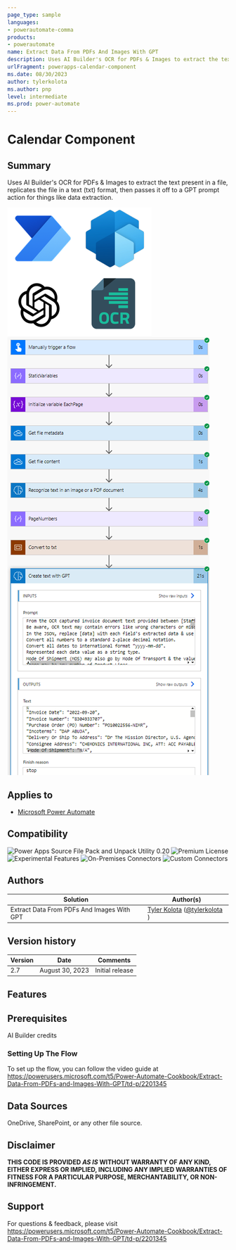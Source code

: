 ```yaml
---
page_type: sample
languages:
- powerautomate-comma
products:
- powerautomate
name: Extract Data From PDFs And Images With GPT
description: Uses AI Builder's OCR for PDFs & Images to extract the text present in a file, replicates the file in a text (txt) format, then passes it off to a GPT prompt action for things like data extraction.
urlFragment: powerapps-calendar-component
ms.date: 08/30/2023
author: tylerkolota
ms.author: pnp
level: intermediate
ms.prod: power-automate
---
```


# Calendar Component

## Summary

Uses AI Builder's OCR for PDFs & Images to extract the text present in a file, replicates the file in a text (txt) format, then passes it off to a GPT prompt action for things like data extraction.

![Preview](./assets/GPTDataExtractionThumbnail.png)  
![Preview](./assets/preview2.png)  


## Applies to

* [Microsoft Power Automate](https://docs.microsoft.com/powerautomate/)

## Compatibility

![Power Apps Source File Pack and Unpack Utility 0.20](https://img.shields.io/badge/Packing%20Tool-0.20-green.svg)
![Premium License](https://img.shields.io/badge/Premium%20License-Not%20Required-green.svg "Premium Power Automate license not required")
![Experimental Features](https://img.shields.io/badge/Experimental%20Features-No-green.svg "Does not rely on experimental features")
![On-Premises Connectors](https://img.shields.io/badge/On--Premises%20Connectors-No-green.svg "Does not use on-premise connectors")
![Custom Connectors](https://img.shields.io/badge/Custom%20Connectors-Not%20Required-green.svg "Does not use custom connectors")

## Authors

Solution|Author(s)
--------|---------
Extract Data From PDFs And Images With GPT | [Tyler Kolota](https://github.com/takolota) ([@tylerkolota](https://www.linkedin.com/in/kolota) )

## Version history

Version|Date|Comments
-------|----|--------
2.7|August 30, 2023|Initial release


## Features

## Prerequisites

AI Builder credits

### Setting Up The Flow

To set up the flow, you can follow the video guide at https://powerusers.microsoft.com/t5/Power-Automate-Cookbook/Extract-Data-From-PDFs-and-Images-With-GPT/td-p/2201345

## Data Sources
 
OneDrive, SharePoint, or any other file source.



## Disclaimer

**THIS CODE IS PROVIDED *AS IS* WITHOUT WARRANTY OF ANY KIND, EITHER EXPRESS OR IMPLIED, INCLUDING ANY IMPLIED WARRANTIES OF FITNESS FOR A PARTICULAR PURPOSE, MERCHANTABILITY, OR NON-INFRINGEMENT.**


## Support

For questions & feedback, please visit https://powerusers.microsoft.com/t5/Power-Automate-Cookbook/Extract-Data-From-PDFs-and-Images-With-GPT/td-p/2201345 


